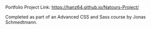 Portfolio Project Link: https://hanz64.github.io/Natours-Project/

Completed as part of an Advanced CSS and Sass course by Jonas Schmedtmann.
